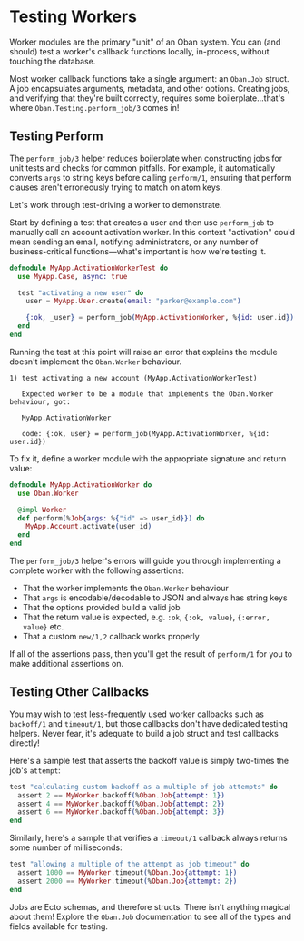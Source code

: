 # Testing Workers

Worker modules are the primary "unit" of an Oban system. You can (and should) test a 
worker's callback functions locally, in-process, without touching the database.

Most worker callback functions take a single argument: an `Oban.Job` struct. A
job encapsulates arguments, metadata, and other options. Creating jobs, and
verifying that they're built correctly, requires some boilerplate...that's where
`Oban.Testing.perform_job/3` comes in!

## Testing Perform

The `perform_job/3` helper reduces boilerplate when constructing jobs for unit
tests and checks for common pitfalls. For example, it automatically converts
`args` to string keys before calling `perform/1`, ensuring that perform clauses
aren't erroneously trying to match on atom keys.

Let's work through test-driving a worker to demonstrate.

Start by defining a test that creates a user and then use `perform_job` to
manually call an account activation worker. In this context "activation" could
mean sending an email, notifying administrators, or any number of
business-critical functions—what's important is how we're testing it.

```elixir
defmodule MyApp.ActivationWorkerTest do
  use MyApp.Case, async: true

  test "activating a new user" do
    user = MyApp.User.create(email: "parker@example.com")

    {:ok, _user} = perform_job(MyApp.ActivationWorker, %{id: user.id})
  end
end
```

Running the test at this point will raise an error that explains the module
doesn't implement the `Oban.Worker` behaviour.

```text
1) test activating a new account (MyApp.ActivationWorkerTest)

   Expected worker to be a module that implements the Oban.Worker behaviour, got:

   MyApp.ActivationWorker

   code: {:ok, user} = perform_job(MyApp.ActivationWorker, %{id: user.id})
```

To fix it, define a worker module with the appropriate signature and return
value:

```elixir
defmodule MyApp.ActivationWorker do
  use Oban.Worker

  @impl Worker
  def perform(%Job{args: %{"id" => user_id}}) do
    MyApp.Account.activate(user_id)
  end
end
```

The `perform_job/3` helper's errors will guide you through implementing a
complete worker with the following assertions:

* That the worker implements the `Oban.Worker` behaviour
* That `args` is encodable/decodable to JSON and always has string keys
* That the options provided build a valid job
* That the return value is expected, e.g. `:ok`, `{:ok, value}`, `{:error, value}` etc.
* That a custom `new/1,2` callback works properly

If all of the assertions pass, then you'll get the result of `perform/1` for you
to make additional assertions on.

## Testing Other Callbacks

You may wish to test less-frequently used worker callbacks such as `backoff/1`
and `timeout/1`, but those callbacks don't have dedicated testing helpers.
Never fear, it's adequate to build a job struct and test callbacks directly!

Here's a sample test that asserts the backoff value is simply two-times the
job's `attempt`:

```elixir
test "calculating custom backoff as a multiple of job attempts" do
  assert 2 == MyWorker.backoff(%Oban.Job{attempt: 1})
  assert 4 == MyWorker.backoff(%Oban.Job{attempt: 2})
  assert 6 == MyWorker.backoff(%Oban.Job{attempt: 3})
end
```

Similarly, here's a sample that verifies a `timeout/1` callback always returns
some number of milliseconds:

```elixir
test "allowing a multiple of the attempt as job timeout" do
  assert 1000 == MyWorker.timeout(%Oban.Job{attempt: 1})
  assert 2000 == MyWorker.timeout(%Oban.Job{attempt: 2})
end
```

Jobs are Ecto schemas, and therefore structs. There isn't anything magical about
them! Explore the `Oban.Job` documentation to see all of the types and fields
available for testing.
